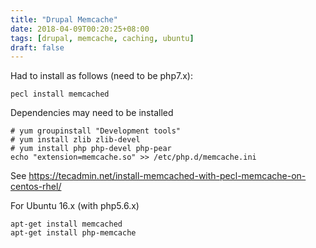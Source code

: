 ```yaml
---
title: "Drupal Memcache"
date: 2018-04-09T00:20:25+08:00
tags: [drupal, memcache, caching, ubuntu]
draft: false
---
```


Had to install as follows (need to be php7.x):
```
pecl install memcached
```

Dependencies may need to be installed
```
# yum groupinstall "Development tools"
# yum install zlib zlib-devel
# yum install php php-devel php-pear
echo "extension=memcache.so" >> /etc/php.d/memcache.ini
```

See https://tecadmin.net/install-memcached-with-pecl-memcache-on-centos-rhel/

For Ubuntu 16.x (with php5.6.x)

```
apt-get install memcached
apt-get install php-memcache
```
